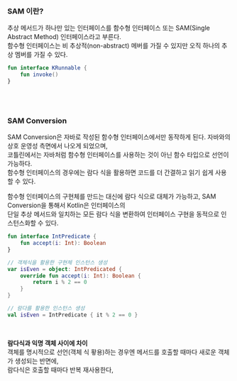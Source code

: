 
### SAM 이란?
추상 메서드가 하나만 있는 인터페이스를 함수형 인터페이스 또는 SAM(Single Abstract Method) 인터페이스라고 부른다.     
함수형 인터페이스는 비 추상적(non-abstract) 메버를 가질 수 있지만 오직 하나의 추상 멤버를 가질 수 있다.    

```kotlin
fun interface KRunnable {
    fun invoke()
}
```

<br><br>

### SAM Conversion 
SAM Conversion은 자바로 작성된 함수형 인터페이스에서만 동작하게 된다. 자바와의 상호 운영성 측면에서 나오게 되었으며,     
코틀린에서는 자바처럼 함수형 인터페이스를 사용하는 것이 아닌 함수 타입으로 선언이 가능하다.     
함수형 인터페이스의 경우에는 람다 식을 활용하면 코드를 더 간결하고 읽기 쉽게 사용할 수 있다.

함수형 인터페이스의 구현체를 만드는 대신에 람다 식으로 대체가 가능하고, SAM Conversion을 통해서 Kotlin은 인터페이스의    
단일 추상 메서드와 일치하는 모든 람다 식을 변환하여 인터페이스 구현을 동적으로 인스턴스화할 수 있다.    

```kotlin
fun interface IntPredicate {
    fun accept(i: Int): Boolean
}
```

```kotlin
// 객체식을 활용한 구현체 인스턴스 생성
var isEven = object: IntPredicated {
    override fun accept(i: Int): Boolean {
        return i % 2 == 0
    }
}
```

```kotlin
// 람다를 활용한 인스턴스 생성
val isEven = IntPredicate { it % 2 == 0 }
```

<br>

**람다식과 익명 객체 사이에 차이**    
객체를 명시적으로 선언(객체 식 홯용)하는 경우엔 메서드를 호출할 때마다 새로운 객체가 생성되는 반면에,     
람다식은 호출할 때마다 반복 재사용한다,

<br><br>
